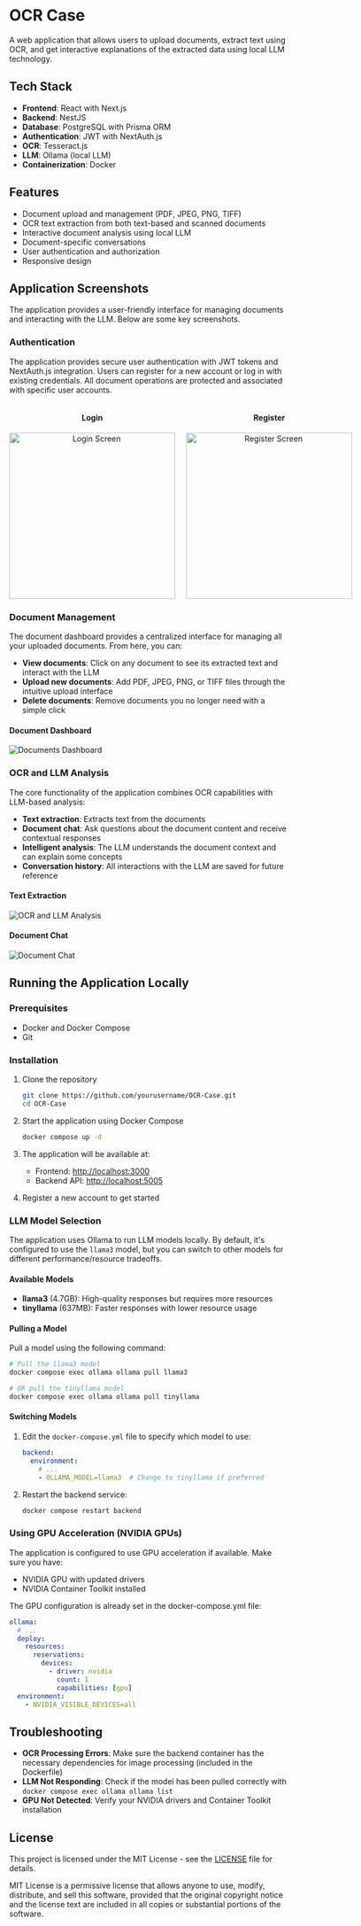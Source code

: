 # OCR Case

A web application that allows users to upload documents, extract text using OCR, and get interactive explanations of the extracted data using local LLM technology.

## Tech Stack

- **Frontend**: React with Next.js
- **Backend**: NestJS
- **Database**: PostgreSQL with Prisma ORM
- **Authentication**: JWT with NextAuth.js
- **OCR**: Tesseract.js
- **LLM**: Ollama (local LLM)
- **Containerization**: Docker

## Features

- Document upload and management (PDF, JPEG, PNG, TIFF)
- OCR text extraction from both text-based and scanned documents
- Interactive document analysis using local LLM
- Document-specific conversations
- User authentication and authorization
- Responsive design

## Application Screenshots

The application provides a user-friendly interface for managing documents and interacting with the LLM. Below are some key screenshots.

### Authentication

The application provides secure user authentication with JWT tokens and NextAuth.js integration. Users can register for a new account or log in with existing credentials. All document operations are protected and associated with specific user accounts.

<div align="center">
  <div style="display: flex; justify-content: space-between;">
    <div style="flex: 1; padding-right: 10px;">
      <h4>Login</h4>
      <img src="docs/images/login.png" alt="Login Screen" width="300"/>
    </div>
    <div style="flex: 1; padding-left: 10px;">
      <h4>Register</h4>
      <img src="docs/images/register.png" alt="Register Screen" width="300"/>
    </div>
  </div>
</div>

### Document Management

The document dashboard provides a centralized interface for managing all your uploaded documents. From here, you can:

- **View documents**: Click on any document to see its extracted text and interact with the LLM
- **Upload new documents**: Add PDF, JPEG, PNG, or TIFF files through the intuitive upload interface
- **Delete documents**: Remove documents you no longer need with a simple click

#### Document Dashboard
![Documents Dashboard](docs/images/documents_uploaded.png)

### OCR and LLM Analysis

The core functionality of the application combines OCR capabilities with LLM-based analysis:

- **Text extraction**: Extracts text from the documents
- **Document chat**: Ask questions about the document content and receive contextual responses
- **Intelligent analysis**: The LLM understands the document context and can explain some concepts
- **Conversation history**: All interactions with the LLM are saved for future reference

#### Text Extraction
![OCR and LLM Analysis](docs/images/ocr.png)

#### Document Chat
![Document Chat](docs/images/chat.png)


## Running the Application Locally

### Prerequisites

- Docker and Docker Compose
- Git

### Installation

1. Clone the repository
   ```bash
   git clone https://github.com/yourusername/OCR-Case.git
   cd OCR-Case
   ```

2. Start the application using Docker Compose
   ```bash
   docker compose up -d
   ```

3. The application will be available at:
   - Frontend: [http://localhost:3000](http://localhost:3000)
   - Backend API: [http://localhost:5005](http://localhost:5005)

4. Register a new account to get started

### LLM Model Selection

The application uses Ollama to run LLM models locally. By default, it's configured to use the `llama3` model, but you can switch to other models for different performance/resource tradeoffs.

#### Available Models

- **llama3** (4.7GB): High-quality responses but requires more resources
- **tinyllama** (637MB): Faster responses with lower resource usage

#### Pulling a Model

Pull a model using the following command:

```bash
# Pull the llama3 model
docker compose exec ollama ollama pull llama3

# OR pull the tinyllama model
docker compose exec ollama ollama pull tinyllama
```

#### Switching Models

1. Edit the `docker-compose.yml` file to specify which model to use:

   ```yaml
   backend:
     environment:
       # ...
       - OLLAMA_MODEL=llama3  # Change to tinyllama if preferred
   ```

2. Restart the backend service:

   ```bash
   docker compose restart backend
   ```

### Using GPU Acceleration (NVIDIA GPUs)

The application is configured to use GPU acceleration if available. Make sure you have:
- NVIDIA GPU with updated drivers
- NVIDIA Container Toolkit installed

The GPU configuration is already set in the docker-compose.yml file:

```yaml
ollama:
  # ...
  deploy:
    resources:
      reservations:
        devices:
          - driver: nvidia
            count: 1
            capabilities: [gpu]
  environment:
    - NVIDIA_VISIBLE_DEVICES=all
```

## Troubleshooting

- **OCR Processing Errors**: Make sure the backend container has the necessary dependencies for image processing (included in the Dockerfile)
- **LLM Not Responding**: Check if the model has been pulled correctly with `docker compose exec ollama ollama list`
- **GPU Not Detected**: Verify your NVIDIA drivers and Container Toolkit installation

## License

This project is licensed under the MIT License - see the [LICENSE](LICENSE) file for details.

MIT License is a permissive license that allows anyone to use, modify, distribute, and sell this software, provided that the original copyright notice and the license text are included in all copies or substantial portions of the software.